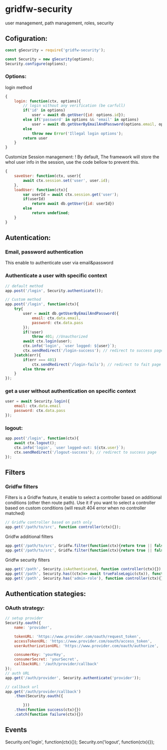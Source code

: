# gridfw-security
user management, path management, roles, security

## Cofiguration:
```javascript
const gSecurity = require('gridfw-security');

const Security = new gSecurity(options);
Security.configure(options);
```

### Options:
login method
```javascript
{
	login: function(ctx, options){
		// login without any verification (be carfull)
		if('id' in options)
			user = await db.getUser({id: options.id});
		else if('password' in options && 'email' in options)
			user = await db.getUserByEmailAndPassword(options.email, options.password);
		else
			throw new Error('Illegal login options');
		return user
	}
}
```

Customize Session management:
! By default, The framework will store the whol user info in the session, use the code bellow to prevent this.
```javascript
{
	saveUser: function(ctx, user){
		await ctx.session.set('user', user.id);
	},
	loadUser: function(ctx){
		var userId = await ctx.session.get('user');
		if(userId)
			return await db.getUser({id: userId})
		else
			return undefined;
	}
}
```


## Autentication:
### Email, password authentication
This enable to authenticate user via email&password

### Authenticate a user with specific context
```javascript
// default method
app.post('/login', Security.authenticate());

// Custom method
app.post('/login', function(ctx){
	try{
		user = await db.getUserByEmailAndPassword({
			email: ctx.data.email,
			password: ctx.data.pass
		});
		if(!user)
			throw 401; //Unauthorized
		await ctx.login(user);
		ctx.info('login', `user logged: ${user}`);
		ctx.sendRedirect('/login-success'); // redirect to success page 
	}catch(err){
		if(err === 401)
			ctx.sendRedirect('/login-fails'); // redirect to fait page
		else throw err
	}
});
```
### get a user without authentication on specific context
```javascript
user = await Security.login({
	email: ctx.data.email
	password: ctx.data.pass
});
```

### logout:
```javascript
app.post('/login', function(ctx){
	await ctx.logout();
	ctx.info('login', `user logged-out: ${ctx.user}`);
	ctx.sendRedirect('/logout-success'); // redirect to success page 
});
```

## Filters

### Gridfw filters
Filters is a Gridfw feature, it enable to select a controller based on additional conditions (other then route path).
Use it if you want to select a controller based on custom conditions (will result 404 error when no controller matched)

```javascript
// Gridfw controller based on path only
app.get('/path/to/src', function controller(ctx){});
```
Gridfw additional filters
```javascript
app.get('/path/to/src', Gridfw.filter(function(ctx){return true || false}))
app.get('/path/to/src', Gridfw.filter(function(ctx){return true || false}), function controller(ctx){})
```

Gridfw security filters
```javascript
app.get('/path', Security.isAuthenticated, function controller(ctx){});
app.get('/path', Security.has((ctx)=> await trueFalseLogic(ctx)), function controller(ctx){});
app.get('/path', Security.has('admin-role'), function controller(ctx){});
```

## Authentication stategies:

### OAuth strategy:
```javascript
// setup provider
Security.oauth({
	name: 'provider',

	tokenURL: 'https://www.provider.com/oauth/request_token',
	accessTokenURL: 'https://www.provider.com/oauth/access_token',
	userAuthorizationURL: 'https://www.provider.com/oauth/authorize',

	consumerKey: 'yourKey',
	consumerSecret: 'yourSecret',
	callbackURL: '/auth/provider/callback'
});
// auth URL
app.get('/auth/provider', Security.authenticate('provider'));

// callback url
app.get('/auth/provider/callback')
	.then(Security.oauth({

		}))
	.then(function success(ctx){})
	.catch(function failure(ctx){})
```

## Events
Security.on('login', function(ctx){});
Security.on('logout', function(ctx){});